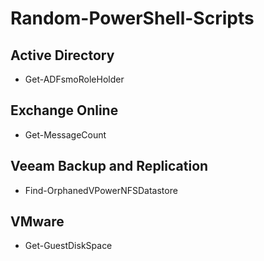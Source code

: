 # Random-PowerShell-Scripts

<h2>Active Directory</h2>

- Get-ADFsmoRoleHolder</br>

<h2>Exchange Online</h2>

- Get-MessageCount</br>

<h2>Veeam Backup and Replication</h2>

- Find-OrphanedVPowerNFSDatastore</br>

<h2>VMware</h2>

- Get-GuestDiskSpace</br>